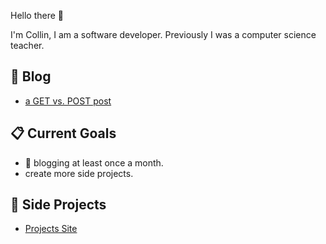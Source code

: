 Hello there 👋

I'm Collin, I am a software developer.  Previously I was a computer science teacher.  

## :pushpin: Blog
- [a GET vs. POST post](https://collinholmquist.github.io/posts/getvpost/)

## 📋 Current Goals 

- :calendar: blogging at least once a month.  
- create more side projects.  

## 🚧 Side Projects
- [Projects Site](https://collinholmquist.github.io/projects)


